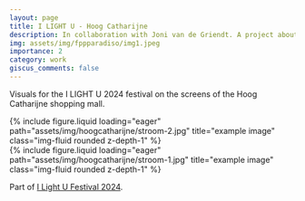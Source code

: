 ```yaml
---
layout: page
title: I LIGHT U - Hoog Catharijne
description: In collaboration with Joni van de Griendt. A project about the influence of mobile phones on our daily lives.
img: assets/img/fppparadiso/img1.jpeg
importance: 2
category: work
giscus_comments: false
---
```


Visuals for the I LIGHT U 2024 festival on the screens of the Hoog Catharijne shopping mall.

<div class="row">
    <div class="col-sm mt-3 mt-md-0">
        {% include figure.liquid loading="eager" path="assets/img/hoogcatharijne/stroom-2.jpg" title="example image" class="img-fluid rounded z-depth-1" %}
    </div>
</div>

<div class="row">
    <div class="col-sm mt-3 mt-md-0">
        {% include figure.liquid loading="eager" path="assets/img/hoogcatharijne/stroom-1.jpg" title="example image" class="img-fluid rounded z-depth-1" %}
    </div>
</div>

Part of <a href="https://ilightu.nl/hku-shorts/">I Light U Festival 2024</a>. 
